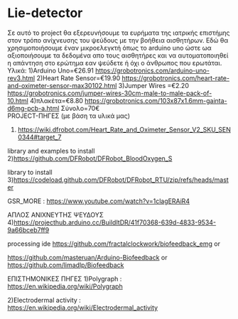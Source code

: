 # Lie-detector
Σε αυτό το project θα εξερευνήσουμε τα ευρήματα της ιατρικής επιστήμης στον τρόπο ανίχνευσης του ψεύδους με την βοήθεια αισθητήρων.
Εδώ θα χρησιμοποιήσουμε έναν μικροελεγκτή όπως το arduino uno ώστε ωα αξιοποιήσουμε τα δεδομένα απο τους αισθητήρες 
και να αυτοματοποιηθεί η απάντηση στο ερώτημα εαν ψεύδετε ή όχι ο άνθρωπος που ερωτάται.
Υλικά:
1)Arduino Uno=€26.91
https://grobotronics.com/arduino-uno-rev3.html
2)Heart Rate Sensor=€19.90
https://grobotronics.com/heart-rate-and-oximeter-sensor-max30102.html
3)Jumper Wires =€2.20
https://grobotronics.com/jumper-wires-30cm-male-to-male-pack-of-10.html
4)πλακέτα=€8.80
https://grobotronics.com/103x87x1.6mm-gainta-d6mg-pcb-a.html
Σύνολο=70€  
PROJECT-ΠΗΓΕΣ (με βάση τα υλικά μας)
 1) https://wiki.dfrobot.com/Heart_Rate_and_Oximeter_Sensor_V2_SKU_SEN0344#target_7
 
library and examples to install
2)https://github.com/DFRobot/DFRobot_BloodOxygen_S

library to install
3)https://codeload.github.com/DFRobot/DFRobot_RTU/zip/refs/heads/master

GSR_MORE : https://www.youtube.com/watch?v=1clagERAiR4


ΑΠΛΟΣ ΑΝΙΧΝΕΥΤΗΣ ΨΕΥΔΟΥΣ
4)https://projecthub.arduino.cc/BuildItDR/41f70368-639d-4833-9534-9a66bceb7ff9

processing ide
https://github.com/fractalclockwork/biofeedback_emg
or

https://github.com/masteruan/Arduino-Biofeedback
 or
 https://github.com/limadlp/Biofeedback
 
 ΕΠΙΣΤΗΜΟΝΙΚΕΣ ΠΗΓΕΣ
 1)Polygraph : https://en.wikipedia.org/wiki/Polygraph
 
 2)Electrodermal activity : https://en.wikipedia.org/wiki/Electrodermal_activity
 
